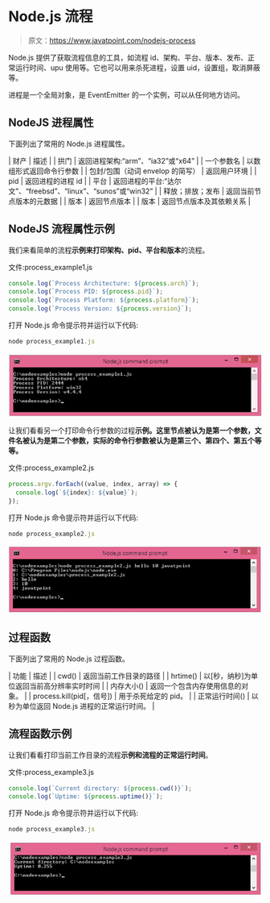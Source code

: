 # Node.js 流程

> 原文：<https://www.javatpoint.com/nodejs-process>

Node.js 提供了获取流程信息的工具，如流程 id、架构、平台、版本、发布、正常运行时间、upu 使用等。它也可以用来杀死进程，设置 uid，设置组，取消屏蔽等。

进程是一个全局对象，是 EventEmitter 的一个实例，可以从任何地方访问。

## NodeJS 进程属性

下面列出了常用的 Node.js 进程属性。

| 财产 | 描述 |
| 拱门 | 返回进程架构:“arm”、“ia32”或“x64” |
| 一个参数名 | 以数组形式返回命令行参数 |
| 包封/包围（动词 envelop 的简写） | 返回用户环境 |
| pid | 返回进程的进程 id |
| 平台 | 返回进程的平台:“达尔文”、“freebsd”、“linux”、“sunos”或“win32” |
| 释放；排放；发布 | 返回当前节点版本的元数据 |
| 版本 | 返回节点版本 |
| 版本 | 返回节点版本及其依赖关系 |

## NodeJS 流程属性示例

我们来看简单的流程**示例来打印架构、pid、平台和版本**的流程。

文件:process_example1.js

```js
console.log(`Process Architecture: ${process.arch}`);
console.log(`Process PID: ${process.pid}`);
console.log(`Process Platform: ${process.platform}`);
console.log(`Process Version: ${process.version}`);

```

打开 Node.js 命令提示符并运行以下代码:

```js
node process_example1.js

```

![Node.js process example 2](img/7c159e66042a1b94843dcd2a82b632ed.png)

让我们看看另一个打印命令行参数的过程**示例。这里节点被认为是第一个参数，文件名被认为是第二个参数，实际的命令行参数被认为是第三个、第四个、第五个等等。**

文件:process_example2.js

```js
process.argv.forEach((value, index, array) => {
  console.log(`${index}: ${value}`);
});

```

打开 Node.js 命令提示符并运行以下代码:

```js
node process_example2.js

```

![Node.js process example 2](img/19e3dfa6cade74553b3099961a3f82cc.png)

## 过程函数

下面列出了常用的 Node.js 过程函数。

| 功能 | 描述 |
| cwd() | 返回当前工作目录的路径 |
| hrtime() | 以[秒，纳秒]为单位返回当前高分辨率实时时间 |
| 内存大小() | 返回一个包含内存使用信息的对象。 |
| process.kill(pid[，信号]) | 用于杀死给定的 pid。 |
| 正常运行时间() | 以秒为单位返回 Node.js 进程的正常运行时间。 |

## 流程函数示例

让我们看看打印当前工作目录的流程**示例和流程的正常运行时间**。

文件:process_example3.js

```js
console.log(`Current directory: ${process.cwd()}`);
console.log(`Uptime: ${process.uptime()}`);

```

打开 Node.js 命令提示符并运行以下代码:

```js
node process_example3.js

```

![Node.js process example 3](img/02d2184a154144a774ac20be93e28a2f.png)